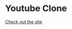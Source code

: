 # Youtube Clone

[Check out the site](https://64667ed66accdd4d946f89d0--lovely-trifle-191dd8.netlify.app/) 

